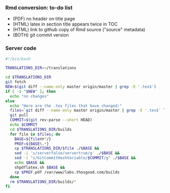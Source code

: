 ### Rmd conversion: to-do list

- (PDF) no header on title page
- (HTML) latex in section title appears twice in TOC
- (HTML) link to github copy of Rmd source ("source" metadata)
- (BOTH) git commit version

### Server code

```bash
#!/bin/bash

TRANSLATIONS_DIR=~/translations

cd $TRANSLATIONS_DIR
git fetch
NEW=$(git diff --name-only master origin/master | grep -E '.tex$')
if [ -z "$NEW" ]; then
  echo "no changes"
else
  echo "Here are the .tex files that have changed:"
  files=`git diff --name-only master origin/master | grep -E '.tex$' `
  git pull
  COMMIT=$(git rev-parse --short HEAD)
  echo $COMMIT
  cd $TRANSLATIONS_DIR/builds
  for file in $files; do
    BASE=${file##*/}
    PREF=${BASE%.*}
    cp $TRANSLATIONS_DIR/$file ./$BASE &&
    sed -i 's/serverfalse/servertrue/g' ./$BASE &&
    sed -i "s/GitCommitHashVariable/$COMMIT/g" ./$BASE &&
    echo $BASE &&
    shpdflatex.sh $BASE &&
    cp $PREF.pdf /var/www/labs.thosgood.com/builds
  done
  rm $TRANSLATIONS_DIR/builds/*
fi
```
